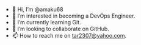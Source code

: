 - 👋 Hi, I’m @amaku68
- 👀 I’m interested in becoming a DevOps Engineer.
- 🌱 I’m currently learning Git.
- 💞️ I’m looking to collaborate on GitHub.
- 📫 How to reach me on tar2307@yahoo.com.

<!---
amaku68/amaku68 is a ✨ special ✨ repository because its `README.md` (this file) appears on your GitHub profile.
You can click the Preview link to take a look at your changes.
--->
